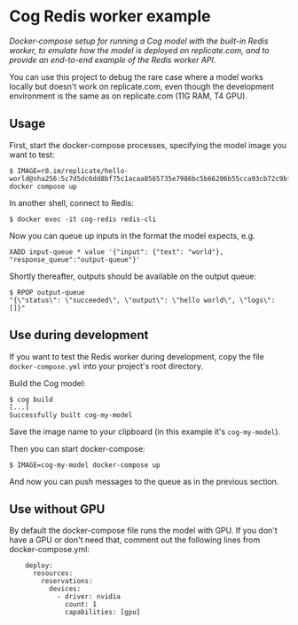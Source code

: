 # Cog Redis worker example

_Docker-compose setup for running a Cog model with the built-in Redis worker, to emulate how the model is deployed on replicate.com, and to provide an end-to-end example of the Redis worker API._

You can use this project to debug the rare case where a model works locally but doesn't work on replicate.com, even though the development environment is the same as on replicate.com (11G RAM, T4 GPU).

## Usage

First, start the docker-compose processes, specifying the model image you want to test:

```
$ IMAGE=r8.im/replicate/hello-world@sha256:5c7d5dc6dd8bf75c1acaa8565735e7986bc5b66206b55cca93cb72c9bf15ccaa docker compose up
```

In another shell, connect to Redis:

```
$ docker exec -it cog-redis redis-cli
```

Now you can queue up inputs in the format the model expects, e.g.

```
XADD input-queue * value '{"input": {"text": "world"}, "response_queue":"output-queue"}'
```

Shortly thereafter, outputs should be available on the output queue:

```
$ RPOP output-queue
"{\"status\": \"succeeded\", \"output\": \"hello world\", \"logs\": []}"
```

## Use during development

If you want to test the Redis worker during development, copy the file `docker-compose.yml` into your project's root directory.

Build the Cog model:

```
$ cog build
[...]
Successfully built cog-my-model
```

Save the image name to your clipboard (in this example it's `cog-my-model`).

Then you can start docker-compose:

```
$ IMAGE=cog-my-model docker-compose up
```

And now you can push messages to the queue as in the previous section.

## Use without GPU

By default the docker-compose file runs the model with GPU. If you don't have a GPU or don't need that, comment out the following lines from docker-compose.yml:

```
    deploy:
      resources:
        reservations:
          devices:
            - driver: nvidia
              count: 1
              capabilities: [gpu]
```
